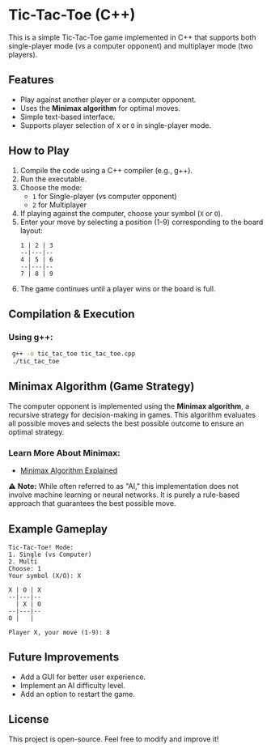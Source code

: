 # Tic-Tac-Toe (C++)

This is a simple Tic-Tac-Toe game implemented in C++ that supports both single-player mode (vs a computer opponent) and multiplayer mode (two players).

## Features
- Play against another player or a computer opponent.
- Uses the **Minimax algorithm** for optimal moves.
- Simple text-based interface.
- Supports player selection of `X` or `O` in single-player mode.

## How to Play
1. Compile the code using a C++ compiler (e.g., g++).
2. Run the executable.
3. Choose the mode:
   - `1` for Single-player (vs computer opponent)
   - `2` for Multiplayer
4. If playing against the computer, choose your symbol (`X` or `O`).
5. Enter your move by selecting a position (1-9) corresponding to the board layout:
   ```
   1 | 2 | 3
   --|---|--
   4 | 5 | 6
   --|---|--
   7 | 8 | 9
   ```
6. The game continues until a player wins or the board is full.

## Compilation & Execution
### Using g++:
```sh
 g++ -o tic_tac_toe tic_tac_toe.cpp
 ./tic_tac_toe
```

## Minimax Algorithm (Game Strategy)
The computer opponent is implemented using the **Minimax algorithm**, a recursive strategy for decision-making in games. This algorithm evaluates all possible moves and selects the best possible outcome to ensure an optimal strategy.

### Learn More About Minimax:
- [Minimax Algorithm Explained](https://www.geeksforgeeks.org/minimax-algorithm-in-game-theory-set-1-introduction/)

⚠ **Note:** While often referred to as "AI," this implementation does not involve machine learning or neural networks. It is purely a rule-based approach that guarantees the best possible move.

## Example Gameplay
```
Tic-Tac-Toe! Mode:
1. Single (vs Computer)
2. Multi
Choose: 1
Your symbol (X/O): X

X | O | X
--|---|--
  | X | O
--|---|--
O |   |  

Player X, your move (1-9): 8
```

## Future Improvements
- Add a GUI for better user experience.
- Implement an AI difficulty level.
- Add an option to restart the game.

## License
This project is open-source. Feel free to modify and improve it!

